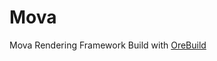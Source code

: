 # Mova
 Mova Rendering Framework
 Build with [OreBuild](https://github.com/InfiniteCoder01/OreBuild/)

